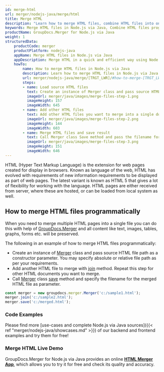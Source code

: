 ```yaml
---
id: merge-html
url: merger/nodejs-java/merge/html
title: Merge HTML
description: "Learn how to merge HTML files, combine HTML files into one file programmatically in Node.js via Java language using GroupDocs.Merger for Node.js via Java library."
keywords: Merge HTML files in Node.js via Java, Combine HTML files programmatically
productName: GroupDocs.Merger for Node.js via Java
weight: 1
structuredData:
    productCode: merger
    productPlatform: nodejs-java
    appName: Merge HTML files in Node.js via Java
    appDescription: Merge HTML in a quick and efficient way using Node.js via Java language and GroupDocs.Merger for Node.js via Java API, without the use of any third-party software like Microsoft or Open Office.
    howTo:
        name: How to merge HTML files in Node.js via Java 
        description: Learn how to merge HTML files in Node.js via Java language and GroupDocs.Merger for Node.js via Java API, without the use of any third-party software like Microsoft or Open Office.
        url: merger/nodejs-java/merge/[TRGT_LWR]/#how-to-merge-[TRGT_LWR]-files-in-nodejs-java
        steps:
        - name: Load source HTML files 
          text: Create an instance of Merger class and pass source HTML file path as a constructor parameter. You may specify absolute or relative file path as per your requirements. 
          imageUrl: merger/java/images/merge-files-step-1.png
          imageHeight: 157
          imageWidth: 645
        - name: Add other HTML files
          text: Add other HTML files you want to merge into a single document with Join method of Merger class.
          imageUrl: merger/java/images/merge-files-step-2.png
          imageHeight: 144
          imageWidth: 603
        - name: Merge HTML files and save result 
          text: Call Merger class Save method and pass the filename for the resultant HTML file as parameter.
          imageUrl: merger/java/images/merge-files-step-3.png
          imageHeight: 151
          imageWidth: 646
---
```


HTML (Hyper Text Markup Language) is the extension for web pages created for display in browsers. Known as language of the web, HTML has evolved with requirements of new information requirements to be displayed as part of web pages. The latest variant is known as HTML 5 that gives a lot of flexibility for working with the language. HTML pages are either received from server, where these are hosted, or can be loaded from local system as well.

## How to merge HTML files programmatically

When you need to merge multiple HTML pages into a single file you can do this  with help of [GroupDocs.Merger](https://products.groupdocs.com/merger/nodejs-java) and all content like text, images, tables, graphs, forms etc. will be preserved.

The following in an example of how to merge HTML files programmatically:

* Create an instance of [Merger](https://reference.groupdocs.com/merger/java/com.groupdocs.merger/Merger) class and pass source HTML file path as a constructor parameter. You may specify absolute or relative file path as per your requirements.
* Add another HTML file to merge with [join](https://reference.groupdocs.com/merger/java/com.groupdocs.merger/Merger#join(java.io.InputStream)) method. Repeat this step for other HTML documents you want to merge.
* Call [Merger](https://reference.groupdocs.com/merger/java/com.groupdocs.merger/Merger) class [save](https://reference.groupdocs.com/merger/java/com.groupdocs.merger/Merger#save(java.io.OutputStream)) method and specify the filename for the merged HTML file as parameter.

```js
const merger = new groupdocs.merger.Merger('c:/sample1.html');
merger.join('c:/sample2.html');
merger.save('c:/merged.html');
```

### Code Examples

Please find more [use-cases and complete Node.js via Java sources]({{< ref "merger/nodejs-java/showcases.md" >}}) of our backend and frontend examples and try them for free!

### Merge HTML Live Demo

GroupDocs.Merger for Node.js via Java provides an online [**HTML Merger App**](https://products.groupdocs.app/merger/html), which allows you to try it for free and check its quality and accuracy.
